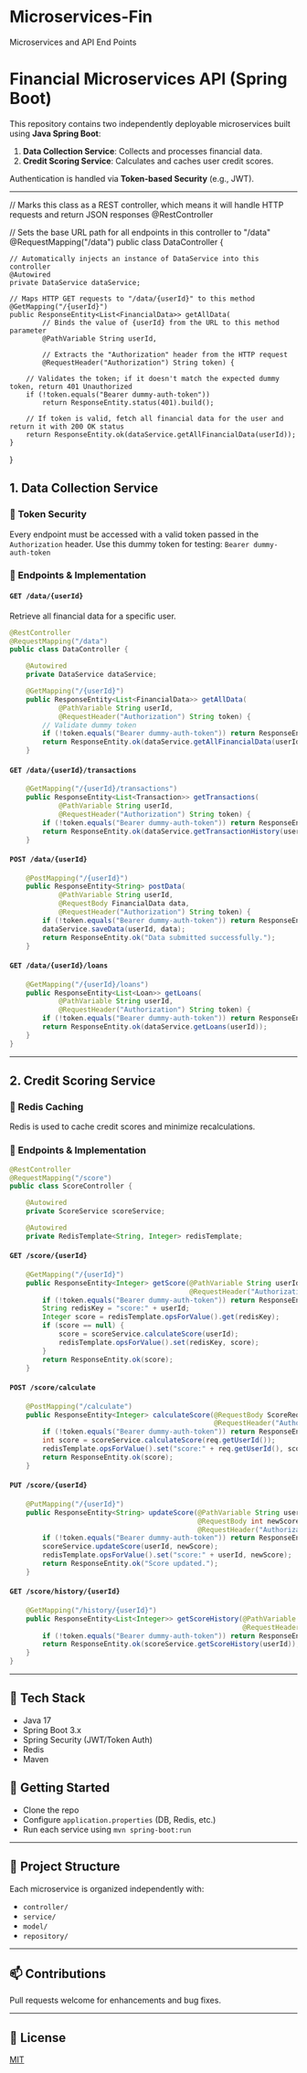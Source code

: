 # Microservices-Fin
Microservices and API End Points

# Financial Microservices API (Spring Boot)

This repository contains two independently deployable microservices built using **Java Spring Boot**:

1. **Data Collection Service**: Collects and processes financial data.
2. **Credit Scoring Service**: Calculates and caches user credit scores.

Authentication is handled via **Token-based Security** (e.g., JWT).

---
// Marks this class as a REST controller, which means it will handle HTTP requests and return JSON responses
@RestController

// Sets the base URL path for all endpoints in this controller to "/data"
@RequestMapping("/data")
public class DataController {

    // Automatically injects an instance of DataService into this controller
    @Autowired
    private DataService dataService;

    // Maps HTTP GET requests to "/data/{userId}" to this method
    @GetMapping("/{userId}")
    public ResponseEntity<List<FinancialData>> getAllData(
            // Binds the value of {userId} from the URL to this method parameter
            @PathVariable String userId,

            // Extracts the "Authorization" header from the HTTP request
            @RequestHeader("Authorization") String token) {

        // Validates the token; if it doesn't match the expected dummy token, return 401 Unauthorized
        if (!token.equals("Bearer dummy-auth-token")) 
            return ResponseEntity.status(401).build();

        // If token is valid, fetch all financial data for the user and return it with 200 OK status
        return ResponseEntity.ok(dataService.getAllFinancialData(userId));
    }
}


## 1. Data Collection Service

### 🔐 Token Security
Every endpoint must be accessed with a valid token passed in the `Authorization` header.
Use this dummy token for testing: `Bearer dummy-auth-token`

### 📌 Endpoints & Implementation

#### `GET /data/{userId}`
Retrieve all financial data for a specific user.
```java
@RestController
@RequestMapping("/data")
public class DataController {

    @Autowired
    private DataService dataService;

    @GetMapping("/{userId}")
    public ResponseEntity<List<FinancialData>> getAllData(
            @PathVariable String userId,
            @RequestHeader("Authorization") String token) {
        // Validate dummy token
        if (!token.equals("Bearer dummy-auth-token")) return ResponseEntity.status(401).build();
        return ResponseEntity.ok(dataService.getAllFinancialData(userId));
    }
```

#### `GET /data/{userId}/transactions`
```java
    @GetMapping("/{userId}/transactions")
    public ResponseEntity<List<Transaction>> getTransactions(
            @PathVariable String userId,
            @RequestHeader("Authorization") String token) {
        if (!token.equals("Bearer dummy-auth-token")) return ResponseEntity.status(401).build();
        return ResponseEntity.ok(dataService.getTransactionHistory(userId));
    }
```

#### `POST /data/{userId}`
```java
    @PostMapping("/{userId}")
    public ResponseEntity<String> postData(
            @PathVariable String userId,
            @RequestBody FinancialData data,
            @RequestHeader("Authorization") String token) {
        if (!token.equals("Bearer dummy-auth-token")) return ResponseEntity.status(401).build();
        dataService.saveData(userId, data);
        return ResponseEntity.ok("Data submitted successfully.");
    }
```

#### `GET /data/{userId}/loans`
```java
    @GetMapping("/{userId}/loans")
    public ResponseEntity<List<Loan>> getLoans(
            @PathVariable String userId,
            @RequestHeader("Authorization") String token) {
        if (!token.equals("Bearer dummy-auth-token")) return ResponseEntity.status(401).build();
        return ResponseEntity.ok(dataService.getLoans(userId));
    }
}
```

---

## 2. Credit Scoring Service

### 🚀 Redis Caching
Redis is used to cache credit scores and minimize recalculations.

### 📌 Endpoints & Implementation

```java
@RestController
@RequestMapping("/score")
public class ScoreController {

    @Autowired
    private ScoreService scoreService;

    @Autowired
    private RedisTemplate<String, Integer> redisTemplate;
```

#### `GET /score/{userId}`
```java
    @GetMapping("/{userId}")
    public ResponseEntity<Integer> getScore(@PathVariable String userId,
                                            @RequestHeader("Authorization") String token) {
        if (!token.equals("Bearer dummy-auth-token")) return ResponseEntity.status(401).build();
        String redisKey = "score:" + userId;
        Integer score = redisTemplate.opsForValue().get(redisKey);
        if (score == null) {
            score = scoreService.calculateScore(userId);
            redisTemplate.opsForValue().set(redisKey, score);
        }
        return ResponseEntity.ok(score);
    }
```

#### `POST /score/calculate`
```java
    @PostMapping("/calculate")
    public ResponseEntity<Integer> calculateScore(@RequestBody ScoreRequest req,
                                                  @RequestHeader("Authorization") String token) {
        if (!token.equals("Bearer dummy-auth-token")) return ResponseEntity.status(401).build();
        int score = scoreService.calculateScore(req.getUserId());
        redisTemplate.opsForValue().set("score:" + req.getUserId(), score);
        return ResponseEntity.ok(score);
    }
```

#### `PUT /score/{userId}`
```java
    @PutMapping("/{userId}")
    public ResponseEntity<String> updateScore(@PathVariable String userId,
                                              @RequestBody int newScore,
                                              @RequestHeader("Authorization") String token) {
        if (!token.equals("Bearer dummy-auth-token")) return ResponseEntity.status(401).build();
        scoreService.updateScore(userId, newScore);
        redisTemplate.opsForValue().set("score:" + userId, newScore);
        return ResponseEntity.ok("Score updated.");
    }
```

#### `GET /score/history/{userId}`
```java
    @GetMapping("/history/{userId}")
    public ResponseEntity<List<Integer>> getScoreHistory(@PathVariable String userId,
                                                         @RequestHeader("Authorization") String token) {
        if (!token.equals("Bearer dummy-auth-token")) return ResponseEntity.status(401).build();
        return ResponseEntity.ok(scoreService.getScoreHistory(userId));
    }
}
```

---

## 🧱 Tech Stack
- Java 17
- Spring Boot 3.x
- Spring Security (JWT/Token Auth)
- Redis
- Maven

## 🚀 Getting Started
- Clone the repo
- Configure `application.properties` (DB, Redis, etc.)
- Run each service using `mvn spring-boot:run`

---

## 📁 Project Structure
Each microservice is organized independently with:
- `controller/`
- `service/`
- `model/`
- `repository/`

---

## 📫 Contributions
Pull requests welcome for enhancements and bug fixes.

---

## 📄 License
[MIT](LICENSE)
